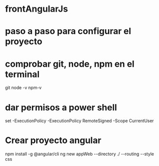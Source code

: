 # frontAngularJs


# paso a paso para configurar el proyecto

# comprobar git, node, npm en el terminal
git
node -v
npm-v

# dar permisos a power shell
set -ExecutionPolicy -ExecutionPolicy RemoteSigned -Scope CurrentUser

# Crear  proyecto angular
npm install -g @angular/cli
ng new appWeb --directory ./ --routing --style css